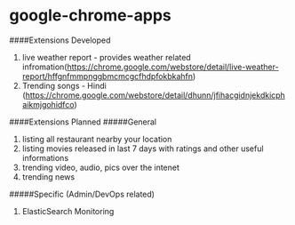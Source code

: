 google-chrome-apps
==================
####Extensions Developed
1. live weather report - provides weather related infromation(https://chrome.google.com/webstore/detail/live-weather-report/hffgnfmmpnggbmcmcgcfhdpfokbkahfn)
2. Trending songs - Hindi (https://chrome.google.com/webstore/detail/dhunn/jfihacgidnjekdkicphaikmjgohidfco)

####Extensions Planned
#####General
1. listing all restaurant nearby your location
2. listing movies released in last 7 days with ratings and other useful informations 
3. trending video, audio, pics over the intenet
4. trending news

#####Specific (Admin/DevOps related)
1. ElasticSearch Monitoring
